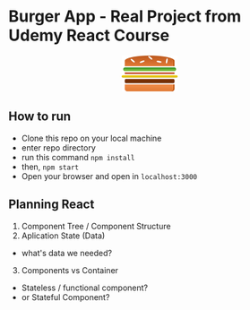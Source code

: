 # Burger App - Real Project from Udemy React Course

<center>
<img src="./src/assets/images/burger-logo.png" style="max-width: 100px">
</center>

## How to run

- Clone this repo on your local machine
- enter repo directory
- run this command `npm install`
- then, `npm start`
- Open your browser and open in `localhost:3000`

## Planning React
1. Component Tree / Component Structure
2. Aplication State (Data)
 - what's data we needed?
3. Components vs Container 
 - Stateless / functional component?
 - or Stateful Component?